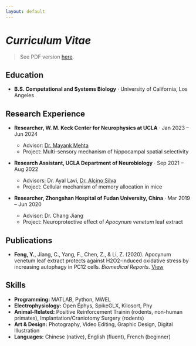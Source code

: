 ```yaml
---
layout: default
---
```

# *Curriculum Vitae*

> See PDF version [here](https://yuelai-feng.github.io/assets/files/cv.pdf).

## Education

- **B.S. Computational and Systems Biology** · University of California, Los Angeles

## Research Experience

- **Researcher, W. M. Keck Center for Neurophysics at UCLA** · Jan 2023 – Jun 2024
  - Advisor: [Dr. Mayank Mehta](https://mayank.pa.ucla.edu/)
  - Project: Multi-sensory mechanism of hippocampal spatial selectivity

- **Research Assistant, UCLA Department of Neurobiology** · Sep 2021 – Aug 2022
  - Advisors: Dr. Ayal Lavi, [Dr. Alcino Silva](https://silvalab.neurobio.ucla.edu/)
  - Project: Cellular mechanism of memory allocation in mice

- **Researcher, Zhongshan Hospital of Fudan University, China** · Mar 2019 – Jun 2020
  - Advisor: Dr. Chang Jiang
  - Project: Neuroprotective effect of *Apocynum venetum* leaf extract

## Publications

- **Feng, Y.**, Jiang, C., Yang, F., Chen, Z., & Li, Z. (2020). Apocynum venetum leaf
extract protects against H2O2-induced oxidative stress by increasing autophagy in
PC12 cells. *Biomedical Reports.* [View](https://www.spandidos-publications.com/10.3892/br.2020.1313)

## Skills

- **Programming:** MATLAB, Python, MWEL
- **Electrophysiology:** Open Ephys, SpikeGLX, Kilosort, Phy
- **Animal-Related:** Positive Reinforcement Trainin (rodents, non-human primates), Implantation/Craniotomy Surgery (rodents)
- **Art & Design:** Photography, Video Editing, Graphic Design, Digital Illustration
- **Languages:** Chinese (native), English (fluent), French (beginner)